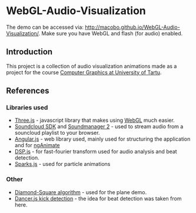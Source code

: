 WebGL-Audio-Visualization
=========================

The demo can be accessed via: http://macobo.github.io/WebGL-Audio-Visualization/. Make sure you have WebGL and flash (for audio) enabled.

## Introduction

This project is a collection of audio visualization animations made as a project for the course [Computer Graphics at University of Tartu](https://courses.cs.ut.ee/2013/cg/Main/Projects). 

## References

### Libraries used

* [Three.js](threejs.org) - javascript library that makes using [WebGL](http://en.wikipedia.org/wiki/WebGL) much easier.
* [Soundcloud SDK](http://developers.soundcloud.com/docs/api/sdks) and [Soundmanager 2](http://developers.soundcloud.com/docs/api/sdks) - used to stream audio from a souncloud playlist to your browser.
* [Angular.js](angularjs.com) - web library used, mainly used for structuring the application and for [ngAnimate](http://augus.github.io/ngAnimate/)
* [DSP.js](https://github.com/corbanbrook/dsp.js/) - for fast-fourier transform used for audio analysis and beat detection.
* [Sparks.js](https://github.com/zz85/sparks.js) - used for particle animations

### Other

* [Diamond-Square algorithm](http://gameprogrammer.com/fractal.html#diamond) - used for the plane demo.
* [Dancer.js kick detection](https://github.com/jsantell/dancer.js/blob/master/src/kick.js) - the idea for beat detection was taken from here.

